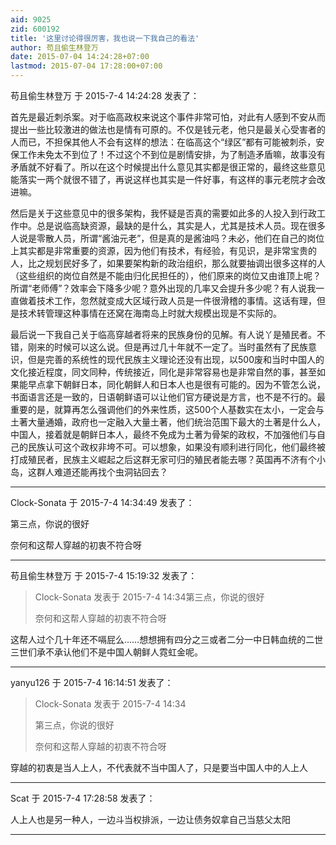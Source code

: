 ```yaml
---
aid: 9025
zid: 600192
title: '这里讨论得很厉害，我也说一下我自己的看法'
author: 苟且偷生林登万
date: 2015-07-04 14:24:28+07:00
lastmod: 2015-07-04 17:28:00+07:00
---
```


苟且偷生林登万 于 2015-7-4 14:24:28 发表了：

首先是最近刺杀案。对于临高政权来说这个事件非常可怕，对此有人感到不安从而提出一些比较激进的做法也是情有可原的。不仅是钱元老，他只是最关心受害者的人而已，不担保其他人不会有这样的想法：在临高这个“绿区”都有可能被刺杀，安保工作未免太不到位了！不过这个不到位是剧情安排，为了制造矛盾嘛，故事没有矛盾就不好看了。所以在这个时候提出什么意见其实都是很正常的，最终这些意见能落实一两个就很不错了，再说这样也其实是一件好事，有这样的事元老院才会改进嘛。

然后是关于这些意见中的很多架构，我怀疑是否真的需要如此多的人投入到行政工作中。总是说临高缺资源，最缺的是什么，其实是人，尤其是技术人员。现在很多人说是零散人员，所谓“酱油元老”，但是真的是酱油吗？未必，他们在自己的岗位上其实都是非常重要的资源，因为他们有技术，有经验，有见识，是非常宝贵的人，比之规划民好多了，如果要架构新的政治组织，那么就要抽调出很多这样的人（这些组织的岗位自然是不能由归化民担任的），他们原来的岗位又由谁顶上呢？所谓“老师傅”？效率会下降多少呢？意外出现的几率又会提升多少呢？有人说我一直做着技术工作，忽然就变成大区域行政人员是一件很滑稽的事情。这话有理，但是技术转管理这种事情在还窝在海南岛上时就大规模出现是不实际的。

最后说一下我自己关于临高穿越者将来的民族身份的见解。有人说丫是殖民者。不错，刚来的时候可以这么说。但是再过几十年就不一定了。当时虽然有了民族意识，但是完善的系统性的现代民族主义理论还没有出现，以500废和当时中国人的文化接近程度，同文同种，传统接近，同化是非常容易也是非常自然的事，甚至如果能早点拿下朝鲜日本，同化朝鲜人和日本人也是很有可能的。因为不管怎么说，书面语言还是一致的，日语朝鲜语可以让他们官方硬说是方言，也不是不行的。最重要的是，就算再怎么强调他们的外来性质，这500个人基数实在太小，一定会与土著大量通婚，政府也一定融入大量土著，他们统治范围下最大的土著是什么人，中国人，接着就是朝鲜日本人，最终不免成为土著为骨架的政权，不加强他们与自己的民族认可这个政权非垮不可。可以想象，如果没有顺利进行同化，他们最终被打成殖民者，民族主义崛起之后这群无家可归的殖民者能去哪？英国再不济有个小岛，这群人难道还能再找个虫洞钻回去？

---------

Clock-Sonata 于 2015-7-4 14:34:49 发表了：

第三点，你说的很好

奈何和这帮人穿越的初衷不符合呀

---------

苟且偷生林登万 于 2015-7-4 15:19:32 发表了：

> Clock-Sonata 发表于 2015-7-4 14:34第三点，你说的很好
> 
> 奈何和这帮人穿越的初衷不符合呀



这帮人过个几十年还不嗝屁么……想想拥有四分之三或者二分一中日韩血统的二世三世们承不承认他们不是中国人朝鲜人霓虹金呢。

---------

yanyu126 于 2015-7-4 16:14:51 发表了：

> Clock-Sonata 发表于 2015-7-4 14:34
> 
> 第三点，你说的很好
> 
> 奈何和这帮人穿越的初衷不符合呀



穿越的初衷是当人上人，不代表就不当中国人了，只是要当中国人中的人上人

---------

Scat 于 2015-7-4 17:28:58 发表了：

人上人也是另一种人，一边斗当权排派，一边让债务奴拿自己当慈父太阳

---------

